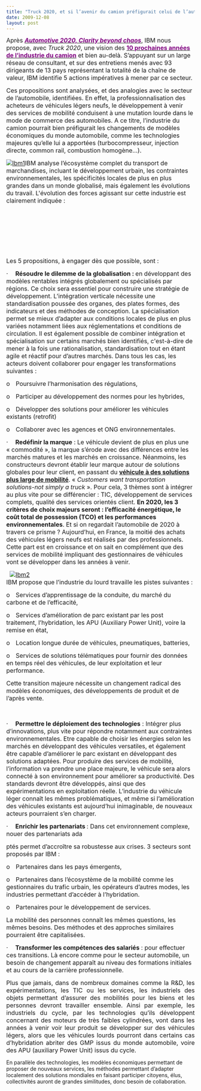 ```yaml
---
title: "Truck 2020, et si l’avenir du camion préfigurait celui de l’automobile ?"
date: 2009-12-08
layout: post
---
```


<p class="MsoNormal"><span><font size="3">Après <em><a href="http://www-935.ibm.com/services/us/index.wss/ibvstudy/gbs/a1030141?cntxt=a1000041"><font color="#800080"><strong>Automotive 2020, Clarity beyond chaos</strong></font></a></em>, IBM nous propose, avec <em>Truck 2020</em>, une vision des </font><a href="http://www-935.ibm.com/services/us/gbs/bus/html/future-of-truck-industry-2020.html"><font color="#800080" size="3"><strong>10 prochaines années de l’industrie du camion</strong></font></a><font size="3"> et bien au-delà. S’appuyant sur un large réseau de consultant, et sur des entretiens menés avec 93 dirigeants de 13 pays représentant la totalité de la chaîne de valeur, IBM identifie 5 actions impératives à mener par ce secteur.</font></span></p> <p class="MsoNormal"><span><font size="3"></font></span></p> <p class="MsoNormal"><span><font size="3">Ces propositions sont analysées, et des analogies avec le secteur de l’automobile, identifiées. En effet, la professionnalisation des acheteurs de véhicules légers neufs, le développement à venir des services de mobilité conduisent à une mutation lourde dans le mode de commerce des automobiles. A ce titre, l’industrie du camion pourrait bien préfigurait les changements de modèles économiques du monde automobile, comme les technologies majeures qu’elle lui a apportées (turbocompresseur, injection directe, common rail, combustion homogène…).</font></span></p> <p class="MsoNormal"><span><font size="3"></font></span></p>   <!--more-->  <p class="MsoNormal"><span><font size="3"></font></span></p> <p class="MsoNormal"><span><font size="3"><span><font size="3"></font></span><a href="/wp-content/uploads/sites/6/old/6a0120a66d2ad4970b0120a72d7e10970b-pi.jpg" rel="lightbox"><img alt="Ibm1" border="0" class="asset asset-image at-xid-6a0120a66d2ad4970b0120a72d7e10970b " src="/wp-content/uploads/sites/6/old/6a0120a66d2ad4970b0120a72d7e10970b-pi.jpg" title="Ibm1" /></a>IBM analyse l’écosystème complet du transport de marchandises, incluant le développement urbain, les contraintes environnementales, les spécificités locales de plus en plus grandes dans un monde globalisé, mais également les évolutions du travail. L'évolution des forces agissant sur cette industrie est clairement indiquée :</font></span></p> <p class="MsoNormal"><span><font size="3"><a href="/wp-content/uploads/sites/6/old/6a0120a66d2ad4970b0120a72d7ca0970b-pi.jpg" rel="lightbox"></a><br /></font></span></p> <p align="center" class="MsoNormal"><span><font size="3"></font></span> </p> <p class="MsoNormal"><span><font size="3"><span><font size="3"><a href="/wp-content/uploads/sites/6/old/6a0120a66d2ad4970b012876305389970c-pi.jpg"></a></font></span></font></span></p> <p class="MsoNormal"><span><font size="3"></font></span> </p> <p class="MsoNormal"><span><font size="3"></font></span> </p> <p class="MsoNormal"><span><font size="3">Les 5 propositions, à engager dès que possible, sont :</font></span></p> <p class="MsoNormal"><span><font size="3"></font></span></p> <p class="MsoNormal"><span><span><font size="3">·</font><span>     </span></span></span><font size="3"><span dir="ltr"><strong><span>Résoudre le dilemme de la globalisation : </span></strong></span><span>en développant des modèles rentables intégrés globalement ou spécialisés par régions. Ce choix sera essentiel pour construire une stratégie de développement. L’intégration verticale nécessite une standardisation poussée des organes, des plates formes, des indicateurs et des méthodes de conception. La spécialisation permet se mieux d’adapter aux conditions locales de plus en plus variées notamment liées aux réglementations et conditions de circulation. Il est également possible de combiner intégration et spécialisation sur certains marchés bien identifiés, c'est-à-dire de mener à la fois une rationalisation, standardisation tout en étant agile et réactif pour d’autres marchés. Dans tous les cas, les acteurs doivent collaborer pour engager les transformations suivantes :<strong></strong></span></font></p> <p class="MsoNormal"><span><span><font size="3">o</font><span>    </span></span></span><span dir="ltr"><span><font size="3">Poursuivre l’harmonisation des régulations,</font></span></span></p> <p class="MsoNormal"><span><span><font size="3">o</font><span>    </span></span></span><span dir="ltr"><span><font size="3">Participer au développement des normes pour les hybrides, </font></span></span></p> <p class="MsoNormal"><span><span><font size="3">o</font><span>    </span></span></span><span dir="ltr"><span><font size="3">Développer des solutions pour améliorer les véhicules existants (retrofit)</font></span></span></p> <p class="MsoNormal"><span><span><font size="3">o</font><span>    </span></span></span><span dir="ltr"><span><font size="3">Collaborer avec les agences et ONG environnementales.</font></span></span></p> <p class="MsoNormal"><span dir="ltr"><span><font size="3"></font></span></span></p> <p class="MsoNormal"><span><font size="3"></font></span></p> <p class="MsoNormal"><span><span><font size="3">·</font><span>     </span></span></span><font size="3"><span dir="ltr"><strong><span>Redéfinir la marque</span></strong></span><span> : Le véhicule devient de plus en plus une « commodité », la marque s’érode avec des différences entre les marchés matures et les marchés en croissance. <span><font size="3"><a href="/wp-content/uploads/sites/6/old/6a0120a66d2ad4970b0120a72d752e970b-pi.jpg" rel="lightbox"></a></font></span>Néanmoins, les constructeurs devront établir leur marque autour de solutions globales pour leur client, en passant du <a href="/2009/11/le-passage-de-lobjet-vehicule-aux-services-de-mobilite-une-chance.html"><strong>véhicule à des solutions plus large de mobilité</strong></a>. « <em>Customers want transportation solutions-not simply a truck</em> ». Pour cela, 3 thèmes sont à intégrer au plus vite pour se différencier : TIC, développement de services complets, qualité des services orientés client. </span></font><font size="3"><span><strong>En 2020, les 3 critères de choix majeurs seront : l’efficacité énergétique, le coût total de possession (TCO) et les performances environnementales</strong>. Et si on regardait l’automobile de 2020 à travers ce prisme ? Aujourd’hui, en France, la moitié des achats des véhicules légers neufs est réalisés par des professionnels. Cette part est en croissance et on sait en complément que des services de mobilité impliquant des gestionnaires de véhicules vont se développer dans les années à venir. </span></font></p> <p class="MsoNormal"><font size="3"><span>  <a href="/wp-content/uploads/sites/6/old/6a0120a66d2ad4970b0120a72d80ca970b-pi.jpg" rel="lightbox"><img alt="Ibm2" border="0" class="asset asset-image at-xid-6a0120a66d2ad4970b0120a72d80ca970b " src="/wp-content/uploads/sites/6/old/6a0120a66d2ad4970b0120a72d80ca970b-pi.jpg" title="Ibm2" /></a> <br />IBM propose que l’industrie du lourd travaille les pistes suivantes :</span></font></p> <p class="MsoNormal"><span><span><font size="3">o</font><span>    </span></span></span><span dir="ltr"><span><font size="3">Services d’apprentissage de la conduite, du marché du carbone et de l’efficacité,</font></span></span></p> <p class="MsoNormal"><span><span><font size="3">o</font><span>    </span></span></span><span dir="ltr"><span><font size="3">Services d’amélioration de parc existant par les post traitement, l’hybridation, les APU (Auxiliary Power Unit), voire la remise en état,</font></span></span></p> <p class="MsoNormal"><span><span><font size="3">o</font><span>    </span></span></span><span dir="ltr"><span><font size="3">Location longue durée de véhicules, pneumatiques, batteries,</font></span></span></p> <p class="MsoNormal"><span><span><font size="3">o</font><span>    </span></span></span><span dir="ltr"><span><font size="3">Services de solutions télématiques pour fournir des données en temps réel des véhicules, de leur exploitation et leur performance.</font></span></span></p> <p class="MsoNormal"><span><font size="3">Cette transition majeure nécessite un changement radical des modèles économiques, des développements de produit et de l’après vente.</font></span></p> <p class="MsoNormal"><span><font size="3"><br /></font></span></p> <p class="MsoNormal"><span><font size="3"></font></span></p> <p class="MsoNormal"><span><span><font size="3">·</font><span>     </span></span></span><font size="3"><span dir="ltr"><strong><span>Permettre le déploiement des technologies</span></strong></span><span> : Intégrer plus d’innovations, plus vite pour répondre notamment aux contraintes environnementales. Etre capable de choisir les énergies selon les marchés en développant des véhicules versatiles, et également être capable d’améliorer le parc existant en développant des solutions adaptées. Pour produire des services de mobilité, l’information va prendre une place majeure, le véhicule sera alors connecté à son environnement pour améliorer sa productivité. Des standards devront être développés, ainsi que des expérimentations en exploitation réelle. L’industrie du véhicule léger connaît les mêmes problématiques, et même si l’amélioration des véhicules existants est aujourd’hui inimaginable, de nouveaux acteurs pourraient s’en charger.</span></font></p> <p class="MsoNormal"><font size="3"><span></span></font></p> <p class="MsoNormal"><span><font size="3"></font></span></p> <p class="MsoNormal"><span><span><font size="3">·</font><span>     </span></span></span><font size="3"><span dir="ltr"><strong><span>Enrichir les partenariats </span></strong></span><span>: Dans cet environnement complexe, nouer des partenariats ada
ptés permet d’accroître sa robustesse aux crises. 3 secteurs sont proposés par IBM :</span></font></p> <p class="MsoNormal"><span><span><font size="3">o</font><span>    </span></span></span><span dir="ltr"><span><font size="3">Partenaires dans les pays émergents,</font></span></span></p> <p class="MsoNormal"><span><span><font size="3">o</font><span>    </span></span></span><span dir="ltr"><span><font size="3">Partenaires dans l’écosystème de la mobilité comme les gestionnaires du trafic urbain, les opérateurs d’autres modes, les industries permettant d’accéder à l’hybridation.</font></span></span></p> <p class="MsoNormal"><span><span><font size="3">o</font><span>    </span></span></span><span dir="ltr"><span><font size="3">Partenaires pour le développement de services.</font></span></span></p> <p class="MsoNormal"><span><font size="3">La mobilité des personnes connaît les mêmes questions, les mêmes besoins. Des méthodes et des approches similaires pourraient être capitalisées.</font></span></p> <p class="MsoNormal"><span><font size="3"></font></span></p> <p class="MsoNormal"><span><font size="3"></font></span></p> <p class="MsoNormal"><span><span><font size="3">·</font><span>     </span></span></span><font size="3"><span dir="ltr"><strong><span>Transformer les compétences des salariés</span></strong></span><span> : pour effectuer ces transitions. Là encore comme pour le secteur automobile, un besoin de changement apparaît au niveau des formations initiales et au cours de la carrière professionnelle.</span></font></p> <p class="MsoNormal"><span><font size="3"></font></span></p> <p align="justify" class="MsoNormal"><span><font size="3">Plus que jamais, dans de nombreux domaines comme la R&D, les expérimentations, les TIC ou les services, les industriels des objets permettant d’assurer des mobilités pour les biens et les personnes devront travailler ensemble. Ainsi par exemple, les industriels du cycle, par les technologies qu’ils développent concernant des moteurs de très faibles cylindrées, vont dans les années à venir voir leur produit se développer sur des véhicules légers, alors que les véhicules lourds pourront dans certains cas d’hybridation abriter des GMP issus du monde automobile, voire des APU (auxiliary Power Unit) issus du cycle. </font></span></p> <p><span>En parallèle des technologies, les modèles économiques permettant de proposer de nouveaux services, les méthodes permettant d’adapter localement des solutions mondiales en faisant participer citoyens, élus, collectivités auront de grandes similitudes, donc besoin de collaboration.</span></p>